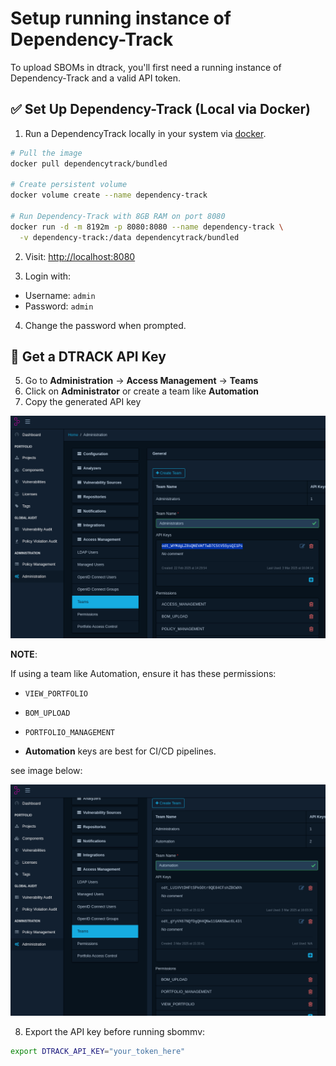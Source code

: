 
# Setup running instance of Dependency-Track

To upload SBOMs in dtrack, you'll first need a running instance of Dependency-Track and a valid API token.

## ✅ Set Up Dependency-Track (Local via Docker)

1. Run a DependencyTrack locally in your system via [docker](https://docs.dependencytrack.org/getting-started/deploy-docker/#quickstart-manual-execution).

```bash
# Pull the image
docker pull dependencytrack/bundled

# Create persistent volume
docker volume create --name dependency-track

# Run Dependency-Track with 8GB RAM on port 8080
docker run -d -m 8192m -p 8080:8080 --name dependency-track \
  -v dependency-track:/data dependencytrack/bundled
```

2. Visit: <http://localhost:8080>

3. Login with:

- Username: `admin`
- Password: `admin`

4. Change the password when prompted.

## 🔐 Get a DTRACK API Key

5. Go to **Administration** → **Access Management** → **Teams**
6. Click on **Administrator** or create a team like **Automation**
7. Copy the generated API key

![alt text](image-2.png)

**NOTE**:

If using a team like Automation, ensure it has these permissions:

- `VIEW_PORTFOLIO`
- `BOM_UPLOAD`
- `PORTFOLIO_MANAGEMENT`

- **Automation** keys are best for CI/CD pipelines.

see image below:

![alt text](image-3.png)

8. Export the API key before running sbommv:

```bash
export DTRACK_API_KEY="your_token_here"
```
